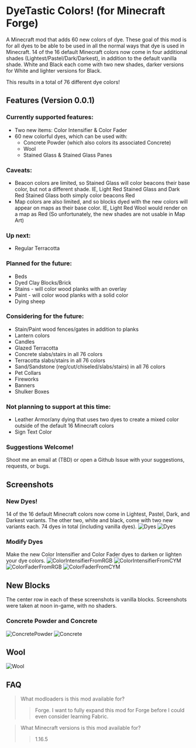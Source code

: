 # DyeTastic Colors! (for Minecraft Forge)
A Minecraft mod that adds 60 new colors of dye. These goal of this mod is for all dyes to be able to be used in all the normal ways that dye is used in Minecraft. 14 of the 16 default Minecraft colors now come in four additional shades (Lightest/Pastel/Dark/Darkest), in addition to the default vanilla shade. White and Black each come with two new shades, darker versions for White and lighter versions for Black.

This results in a total of 76 different dye colors!

## Features (Version 0.0.1)

### Currently supported features:
* Two new items: Color Intensifier & Color Fader
* 60 new colorful dyes, which can be used with:
  * Concrete Powder (which also colors its associated Concrete)
  * Wool
  * Stained Glass & Stained Glass Panes

### Caveats:
* Beacon colors are limited, so Stained Glass will color beacons their base color, but not a different shade. IE, Light Red Stained Glass and Dark Red Stained Glass both simply color beacons Red
* Map colors are also limited, and so blocks dyed with the new colors will appear on maps as their base color. IE, Light Red Wool would render on a map as Red (So unfortunately, the new shades are not usable in Map Art)

### Up next:
* Regular Terracotta

### Planned for the future:
* Beds
* Dyed Clay Blocks/Brick
* Stains - will color wood planks with an overlay
* Paint - will color wood planks with a solid color
* Dying sheep


### Considering for the future:
* Stain/Paint wood fences/gates in addition to planks
* Lantern colors
* Candles
* Glazed Terracotta
* Concrete slabs/stairs in all 76 colors
* Terracotta slabs/stairs in all 76 colors
* Sand/Sandstone (reg/cut/chiseled/slabs/stairs) in all 76 colors
* Pet Collars
* Fireworks
* Banners
* Shulker Boxes

### Not planning to support at this time:
* Leather Armor/any dying that uses two dyes to create a mixed color outside of the default 16 Minecraft colors
* Sign Text Color

### Suggestions Welcome!
Shoot me an email at (TBD) or open a Github Issue with your suggestions, requests, or bugs.


## Screenshots
### New Dyes!
14 of the 16 default Minecraft colors now come in Lightest, Pastel, Dark, and Darkest variants. The other two, white and black, come with two new variants each. 74 dyes in total (including vanilla dyes).
![Dyes](https://github.com/cowpewter/mc-dyetastic-colors/blob/main/docs/img/Dyes1.png)
![Dyes](https://github.com/cowpewter/mc-dyetastic-colors/blob/main/docs/img/Dyes2.png)

### Modify Dyes
Make the new Color Intensifier and Color Fader dyes to darken or lighten your dye colors.
![ColorIntensifierFromRGB](https://github.com/cowpewter/mc-dyetastic-colors/blob/main/docs/img/ColorIntensifierFromRGB.png)
![ColorIntensifierFromCYM](https://github.com/cowpewter/mc-dyetastic-colors/blob/main/docs/img/ColorIntensifierFromCYM.png)
![ColorFaderFromRGB](https://github.com/cowpewter/mc-dyetastic-colors/blob/main/docs/img/ColorFaderFromRGB.png)
![ColorFaderFromCYM](https://github.com/cowpewter/mc-dyetastic-colors/blob/main/docs/img/ColorFaderFromCYM.png)

## New Blocks
The center row in each of these screenshots is vanilla blocks.
Screenshots were taken at noon in-game, with no shaders.

### Concrete Powder and Concrete
![ConcretePowder](https://github.com/cowpewter/mc-dyetastic-colors/blob/main/docs/img/ConcretePowders.png)
![Concrete](https://github.com/cowpewter/mc-dyetastic-colors/blob/main/docs/img/Concretes.png)

## Wool
![Wool](https://github.com/cowpewter/mc-dyetastic-colors/blob/main/docs/img/Wools.png)


## FAQ

> What modloaders is this mod available for?
>> Forge. I want to fully expand this mod for Forge before I could even consider learning Fabric.

> What Minecraft versions is this mod available for?
>> 1.16.5


